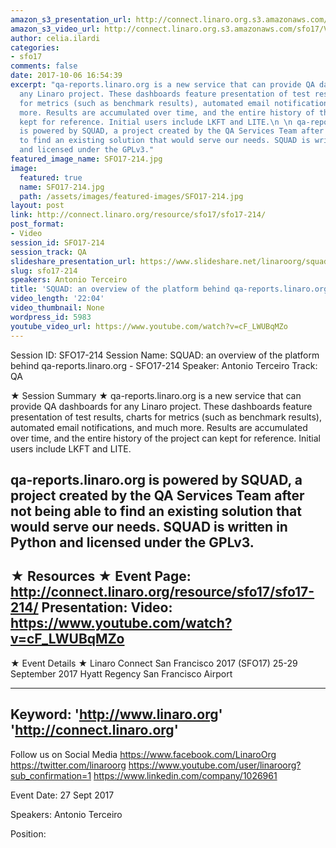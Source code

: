 ```yaml
---
amazon_s3_presentation_url: http://connect.linaro.org.s3.amazonaws.com/sfo17/Presentations/SFO17-214%20SQUAD-%20an%20overview%20of%20the%20platform%20behind%20qa-reports.linaro.org.pdf
amazon_s3_video_url: http://connect.linaro.org.s3.amazonaws.com/sfo17/Videos/SFO17-214%20SQUAD%20%20an%20overview%20of%20the%20platform%20behind.mp4
author: celia.ilardi
categories:
- sfo17
comments: false
date: 2017-10-06 16:54:39
excerpt: "qa-reports.linaro.org is a new service that can provide QA dashboards for
  any Linaro project. These dashboards feature presentation of test results, charts
  for metrics (such as benchmark results), automated email notifications, and much
  more. Results are accumulated over time, and the entire history of the project can
  kept for reference. Initial users include LKFT and LITE.\n \n qa-reports.linaro.org
  is powered by SQUAD, a project created by the QA Services Team after not being able
  to find an existing solution that would serve our needs. SQUAD is written in Python
  and licensed under the GPLv3."
featured_image_name: SFO17-214.jpg
image:
  featured: true
  name: SFO17-214.jpg
  path: /assets/images/featured-images/SFO17-214.jpg
layout: post
link: http://connect.linaro.org/resource/sfo17/sfo17-214/
post_format:
- Video
session_id: SFO17-214
session_track: QA
slideshare_presentation_url: https://www.slideshare.net/linaroorg/squad-an-overview-of-the-platform-behind-qareportslinaroorg-sfo17214
slug: sfo17-214
speakers: Antonio Terceiro
title: 'SQUAD: an overview of the platform behind qa-reports.linaro.org - SFO17-214'
video_length: '22:04'
video_thumbnail: None
wordpress_id: 5983
youtube_video_url: https://www.youtube.com/watch?v=cF_LWUBqMZo
---
```


Session ID: SFO17-214
Session Name: SQUAD: an overview of the platform behind qa-reports.linaro.org - SFO17-214
Speaker: Antonio Terceiro
Track: QA

★ Session Summary ★
qa-reports.linaro.org is a new service that can provide QA dashboards for any Linaro project. These dashboards feature presentation of test results, charts for metrics (such as benchmark results), automated email notifications, and much more. Results are accumulated over time, and the entire history of the project can kept for reference. Initial users include LKFT and LITE.

qa-reports.linaro.org is powered by SQUAD, a project created by the QA Services Team after not being able to find an existing solution that would serve our needs. SQUAD is written in Python and licensed under the GPLv3.
---------------------------------------------------
★ Resources ★
Event Page: http://connect.linaro.org/resource/sfo17/sfo17-214/
Presentation:
Video: https://www.youtube.com/watch?v=cF_LWUBqMZo
---------------------------------------------------

★ Event Details ★
Linaro Connect San Francisco 2017 (SFO17)
25-29 September 2017
Hyatt Regency San Francisco Airport

---------------------------------------------------
Keyword:
'http://www.linaro.org'
'http://connect.linaro.org'
---------------------------------------------------
Follow us on Social Media
https://www.facebook.com/LinaroOrg
https://twitter.com/linaroorg
https://www.youtube.com/user/linaroorg?sub_confirmation=1
https://www.linkedin.com/company/1026961

Event Date: 27 Sept 2017

Speakers: Antonio Terceiro

Position: